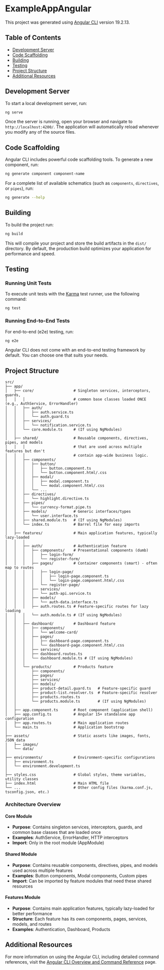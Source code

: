 # ExampleAppAngular

This project was generated using [Angular CLI](https://github.com/angular/angular-cli) version 19.2.13.

## Table of Contents

- [Development Server](#development-server)
- [Code Scaffolding](#code-scaffolding)
- [Building](#building)
- [Testing](#testing)
- [Project Structure](#project-structure)
- [Additional Resources](#additional-resources)

## Development Server

To start a local development server, run:

```bash
ng serve
```

Once the server is running, open your browser and navigate to `http://localhost:4200/`. The application will automatically reload whenever you modify any of the source files.

## Code Scaffolding

Angular CLI includes powerful code scaffolding tools. To generate a new component, run:

```bash
ng generate component component-name
```

For a complete list of available schematics (such as `components`, `directives`, or `pipes`), run:

```bash
ng generate --help
```

## Building

To build the project run:

```bash
ng build
```

This will compile your project and store the build artifacts in the `dist/` directory. By default, the production build optimizes your application for performance and speed.

## Testing

### Running Unit Tests

To execute unit tests with the [Karma](https://karma-runner.github.io) test runner, use the following command:

```bash
ng test
```

### Running End-to-End Tests

For end-to-end (e2e) testing, run:

```bash
ng e2e
```

Angular CLI does not come with an end-to-end testing framework by default. You can choose one that suits your needs.

## Project Structure

```
src/
├── app/
│   ├── core/                  # Singleton services, interceptors, guards,
│   │   │                      # common base classes loaded ONCE (e.g., AuthService, ErrorHandler)
│   │   ├── auth/
│   │   │   ├── auth.service.ts
│   │   │   └── auth.guard.ts
│   │   ├── services/
│   │   │   └── notification.service.ts
│   │   └── core.module.ts     # (If using NgModules)
│   │
│   ├── shared/                # Reusable components, directives, pipes, and models
│   │   │                      # that are used across multiple features but don't
│   │   │                      # contain app-wide business logic.
│   │   ├── components/
│   │   │   ├── button/
│   │   │   │   ├── button.component.ts
│   │   │   │   └── button.component.html/.css
│   │   │   ├── modal/
│   │   │   │   ├── modal.component.ts
│   │   │   │   └── modal.component.html/.css
│   │   │   └── ...
│   │   ├── directives/
│   │   │   └── highlight.directive.ts
│   │   ├── pipes/
│   │   │   └── currency-format.pipe.ts
│   │   ├── models/            # Generic interfaces/types
│   │   │   └── user.interface.ts
│   │   ├── shared.module.ts   # (If using NgModules)
│   │   └── index.ts           # Barrel file for easy imports
│   │
│   ├── features/              # Main application features, typically lazy-loaded
│   │   │
│   │   ├── auth/              # Authentication feature
│   │   │   ├── components/    # Presentational components (dumb)
│   │   │   │   ├── login-form/
│   │   │   │   └── register-form/
│   │   │   ├── pages/         # Container components (smart) - often map to routes
│   │   │   │   ├── login-page/
│   │   │   │   │   ├── login-page.component.ts
│   │   │   │   │   └── login-page.component.html/.css
│   │   │   │   └── register-page/
│   │   │   ├── services/
│   │   │   │   └── auth-api.service.ts
│   │   │   ├── models/
│   │   │   │   └── auth-data.interface.ts
│   │   │   ├── auth.routes.ts # Feature-specific routes for lazy loading
│   │   │   └── auth.module.ts # (If using NgModules)
│   │   │
│   │   ├── dashboard/         # Dashboard feature
│   │   │   ├── components/
│   │   │   │   └── welcome-card/
│   │   │   ├── pages/
│   │   │   │   ├── dashboard-page.component.ts
│   │   │   │   └── dashboard-page.component.html/.css
│   │   │   ├── services/
│   │   │   ├── dashboard.routes.ts
│   │   │   └── dashboard.module.ts # (If using NgModules)
│   │   │
│   │   └── products/          # Products feature
│   │       ├── components/
│   │       ├── pages/
│   │       ├── services/
│   │       ├── models/
│   │       ├── product-detail.guard.ts   # Feature-specific guard
│   │       ├── product-list.resolver.ts  # Feature-specific resolver
│   │       ├── products.routes.ts
│   │       └── products.module.ts        # (If using NgModules)
│   │
│   ├── app.component.ts       # Root component (application shell)
│   ├── app.config.ts          # Angular 15+ standalone app configuration
│   ├── app.routes.ts          # Main application routes
│   └── main.ts                # Application bootstrap
│
├── assets/                    # Static assets like images, fonts, JSON data
│   ├── images/
│   └── data/
│
├── environments/              # Environment-specific configurations
│   ├── environment.ts
│   └── environment.development.ts
│
├── styles.css                 # Global styles, theme variables, utility classes
├── index.html                 # Main HTML file
└── ...                        # Other config files (karma.conf.js, tsconfig.json, etc.)
```

### Architecture Overview

#### Core Module
- **Purpose**: Contains singleton services, interceptors, guards, and common base classes that are loaded once
- **Examples**: AuthService, ErrorHandler, HTTP interceptors
- **Import**: Only in the root module (AppModule)

#### Shared Module
- **Purpose**: Contains reusable components, directives, pipes, and models used across multiple features
- **Examples**: Button components, Modal components, Custom pipes
- **Import**: Can be imported by feature modules that need these shared resources

#### Features Module
- **Purpose**: Contains main application features, typically lazy-loaded for better performance
- **Structure**: Each feature has its own components, pages, services, models, and routes
- **Examples**: Authentication, Dashboard, Products

## Additional Resources

For more information on using the Angular CLI, including detailed command references, visit the [Angular CLI Overview and Command Reference](https://angular.dev/tools/cli) page.